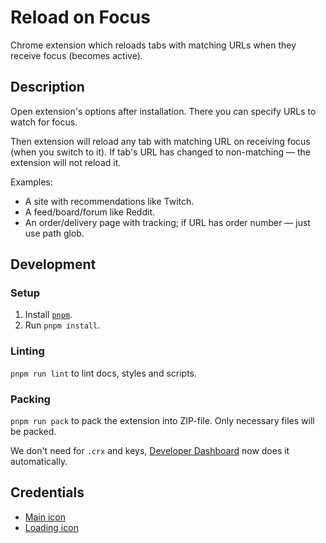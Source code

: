# Reload on Focus

Chrome extension which reloads tabs with matching URLs when they receive focus (becomes active).

## Description

Open extension's options after installation. There you can specify URLs to watch for focus.

Then extension will reload any tab with matching URL on receiving focus (when you switch to it).
If tab's URL has changed to non-matching — the extension will not reload it.

Examples:

*   A site with recommendations like Twitch.
*   A feed/board/forum like Reddit.
*   An order/delivery page with tracking; if URL has order number — just use path glob.

## Development

### Setup

1.  Install [`pnpm`](https://pnpm.io/).
2.  Run `pnpm install`.

### Linting

`pnpm run lint` to lint docs, styles and scripts.

### Packing

`pnpm run pack` to pack the extension into ZIP-file.
Only necessary files will be packed.

We don't need for `.crx` and keys,
[Developer Dashboard](https://chrome.google.com/webstore/devconsole) now does it automatically.

## Credentials

*   [Main icon](https://www.flaticon.com/free-icon/refresh_189686)
*   [Loading icon](https://icons8.com/icon/XHchy08wwA71/loading-circle)

